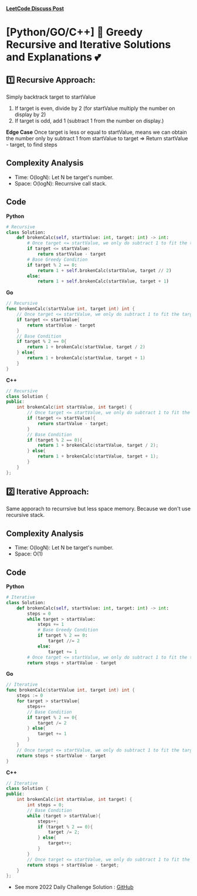 **[LeetCode Discuss Post](https://leetcode.com/problems/broken-calculator/discuss/1876653/pythongo-greedy-recursive-and-iterative-solutions-and-explanations)**
# [Python/GO/C++] 🌟 Greedy Recursive and Iterative Solutions and Explanations 💕
## 1️⃣ Recursive Approach:
Simply backtrack target to startValue
1. If target is even, divide by 2 (for startValue multiply the number on display by 2)
2. If target is odd, add 1 (subtract 1 from the number on display.)

**Edge Case**
Once target is less or equal to startValue, means we can obtain the number only by subtract 1 from startValue to target
=> Return startValue - target, to find steps
## Complexity Analysis
* Time: O(logN): Let N be target's number.
* Space: O(logN): Recurrsive call stack.

## Code

**Python**
```python
# Recursive
class Solution:
    def brokenCalc(self, startValue: int, target: int) -> int:
        # Once target <= startValue, we only do subtract 1 to fit the target
        if target <= startValue:
            return startValue - target
        # Base Greedy Condition
        if target % 2 == 0:
            return 1 + self.brokenCalc(startValue, target // 2)
        else:
            return 1 + self.brokenCalc(startValue, target + 1)
```
**Go**
```go
// Recursive
func brokenCalc(startValue int, target int) int {
    // Once target <= startValue, we only do subtract 1 to fit the target
    if target <= startValue{
        return startValue - target
    }
    // Base Condition
    if target % 2 == 0{
        return 1 + brokenCalc(startValue, target / 2)
    } else{
        return 1 + brokenCalc(startValue, target + 1)
    }
}
```
**C++**
```cpp
// Recursive
class Solution {
public:
    int brokenCalc(int startValue, int target) {
        // Once target <= startValue, we only do subtract 1 to fit the target
        if (target <= startValue){
            return startValue - target;
        }
        // Base Condition
        if (target % 2 == 0){
            return 1 + brokenCalc(startValue, target / 2);
        } else{
            return 1 + brokenCalc(startValue, target + 1);
        }
    }
};
```

## 2️⃣ Iterative Approach:
Same apporach to recurrsive but less space memory. Because we don't use recursive stack.

## Complexity Analysis
* Time: O(logN): Let N be target's number.
* Space: O(1)

## Code

**Python**
```python
# Iterative
class Solution:
    def brokenCalc(self, startValue: int, target: int) -> int:
        steps = 0
        while target > startValue:
            steps += 1
            # Base Greedy Condition
            if target % 2 == 0:
                target //= 2
            else:
                target += 1
        # Once target <= startValue, we only do subtract 1 to fit the target
        return steps + startValue - target
```
**Go**
```go
// Iterative
func brokenCalc(startValue int, target int) int {
    steps := 0
    for target > startValue{
        steps++
        // Base Condition
        if target % 2 == 0{
            target /= 2 
        } else{
            target += 1
        }
    }
    // Once target <= startValue, we only do subtract 1 to fit the target
    return steps + startValue - target
}
```
**C++**
```cpp
// Iterative
class Solution {
public:
    int brokenCalc(int startValue, int target) {
        int steps = 0;
        // Base Condition
        while (target > startValue){
            steps++;
            if (target % 2 == 0){
                target /= 2;
            } else{
                target++;
            }
        }
        // Once target <= startValue, we only do subtract 1 to fit the target
        return steps + startValue - target;
    }
};
```
* See more 2022 Daily Challenge Solution : [GitHub](https://github.com/gcobs0834/2022-Daily-LeetCoding-Challenge-python3-)

